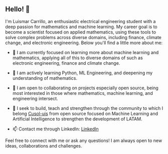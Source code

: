 ## Hello! 👋

I'm Luismar Carrillo, an enthusiastic electrical engineering student with a deep passion for mathematics and machine learning. My career goal is to become a scientist focused on applied mathematics, using these tools to solve complex problems across diverse domains, including finance, climate change, and electronic engineering. Below you'll find a little more about me:

- 🔭 I am currently focused on learning more about machine learning and mathematics, applying all of this to diverse domains of such as electronic engineering, finance and climate change. 
- 🌱 I am actively learning Python, ML Engineering, and deepening my understanding of mathematics.
- 👯 I am open to collaborating on projects especially open source, being most interested in those where mathematics, machine learning, and engineering intersect. 
- 🤔 I seek to build, teach and strengthen through the community to which I belong [Cusol-uis](https://cusol.uis.edu.co/) from open source focused on Machine Learning and Artificial Intelligence to strengthen the development of LATAM.

- 📫 Contact me through LinkedIn: [LinkedIn](https://linkedin.com/in/luismarcarrillo)

Feel free to connect with me or ask any questions! I am always open to new ideas, collaborations and challenges.
